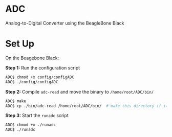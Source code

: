 # ADC
Analog-to-Digital Converter using the BeagleBone Black

# Set Up
On the Beagebone Black:

**Step 1:** Run the configuration script
```bash
ADC$ chmod +x config/configADC
ADC$ ./config/configADC
```

**Step 2:** Compile `adc-read` and move the binary to `/home/root/ADC/bin/`
```bash
ADC$ make
ADC$ cp ./bin/adc-read /home/root/ADC/bin/  # make this directory if it does not exist
```

**Step 3:** Start the `runadc` script
```bash
ADC$ chmod +x ./runadc
ADC$ ./runadc
```

